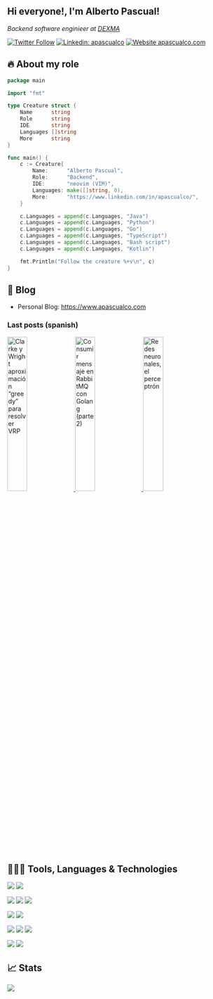 <h2> Hi everyone!, I'm Alberto Pascual!</h2>
<p><em> Backend software enginieer at <a href="https://www.dexma.com">DEXMA</a></em></p>

[![Twitter Follow](https://img.shields.io/twitter/follow/apascualco?label=Follow)](https://twitter.com/intent/follow?screen_name=apascualco)
[![Linkedin: apascualco](https://img.shields.io/badge/-apascualco-blue?style=flat-square&logo=Linkedin&logoColor=white&link=https://www.linkedin.com/in/apascualco/)](https://www.linkedin.com/in/apascualco/)
[![Website apascualco.com](https://img.shields.io/website.svg?down_color=red&down_message=down&apascualco_color=green&up_message=apascualco.com&url=https://apascualco.com)](https://apascualco.com)

## 🔥 About my role
```go
package main

import "fmt"

type Creature struct {
	Name      string
	Role      string
	IDE       string
	Languages []string
	More      string
}

func main() {
	c := Creature{
		Name:      "Alberto Pascual",
		Role:      "Backend",
		IDE:       "neovim (VIM)",
		Languages: make([]string, 0),
		More:      "https://www.linkedin.com/in/apascualco/",
	}

	c.Languages = append(c.Languages, "Java")
	c.Languages = append(c.Languages, "Python")
	c.Languages = append(c.Languages, "Go")
	c.Languages = append(c.Languages, "TypeScript")
	c.Languages = append(c.Languages, "Bash script")
	c.Languages = append(c.Languages, "Kotlin")

	fmt.Println("Follow the creature %+v\n", c)
}

```

## 📝 Blog
- Personal Blog: https://www.apascualco.com

### Last posts (spanish)

<a href='https://www.apascualco.com/algoritmos/clarke-y-wright-aproximacion-greedy-para-resolver-vrp/' target='_blank'>
  <img width='30%' src='https://i0.wp.com/www.apascualco.com/wp-content/uploads/2021/05/Captura-de-pantalla-2021-05-29-a-las-12.25.59.png?zoom=2&resize=363%2C188&ssl=1' alt='Clarke y Wright aproximación “greedy” para resolver VRP' />
</a>
<a href='https://www.apascualco.com/go/consumir-mensaje-en-rabbitmq-con-golang-parte-2/' target='_blank'>
  <img width='30%' src='https://i2.wp.com/www.apascualco.com/wp-content/uploads/2021/05/Captura-de-pantalla-2021-05-27-a-las-22.03.20.png?zoom=2&resize=363%2C188&ssl=1' alt='Consumir mensaje en RabbitMQ con Golang (parte 2)' />
</a>
<a href='https://www.apascualco.com/algoritmos/redes-neuronales-el-perceptron/' target='_blank'>
  <img width='30%' src='https://i1.wp.com/www.apascualco.com/wp-content/uploads/2021/05/redes-neuronales-el-perceptron.jpg?zoom=2&resize=363%2C188&ssl=1' alt='Redes neuronales, el perceptrón' />
</a>

## 👨🏽‍💻 Tools, Languages & Technologies

![](https://img.shields.io/badge/OS-macOs-blue?logo=Apple&logoColor=white)
![](https://img.shields.io/badge/IDE-Neovim-blue?logo=Neovim&logoColor=white)

![](https://img.shields.io/badge/Code-Java-blue?logo=Java&logoColor=white)
![](https://img.shields.io/badge/Code-Python-blue?logo=Python&logoColor=white)
![](https://img.shields.io/badge/Code-Go-blue?logo=Go&logoColor=white)

![](https://img.shields.io/badge/CLOUD-AWS-blue?logo=Amazon%20AWS&logoColor=white)
![](https://img.shields.io/badge/CLOUD-K8s-blue?logo=Kubernetes&logoColor=white)

![](https://img.shields.io/badge/DB-MySQL-blue?logo=MySQL&logoColor=white)
![](https://img.shields.io/badge/DB-PostgreSQL-blue?logo=PostgreSQL&logoColor=white)
![](https://img.shields.io/badge/DB-MongoDB-blue?logo=MongoDB&logoColor=white)

![](https://img.shields.io/badge/Tools-Redis-blue?logo=Redis&logoColor=white)
![](https://img.shields.io/badge/Tools-RabbitMQ-blue?logo=RabbitMQ&logoColor=white)

## &#x1f4c8; Stats

<a href="https://github.com/apascualco/apascualco">
  <img align="center" src="https://github-readme-stats.vercel.app/api/top-langs/?username=apascualco&hide=c%2B%2B,c,matlab,assembly&title_color=6aa6f8&text_color=8a919a&icon_color=6aa6f8&bg_color=22272e" />
</a>
